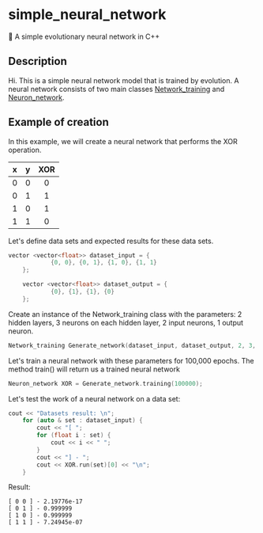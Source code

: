 # simple_neural_network
🧬 A simple evolutionary neural network in C++

## Description
Hi. This is a simple neural network model that is trained by evolution.
A neural network consists of two main classes [Network_training](https://github.com/Rusih100/simple_neural_network/blob/master/headers/network_training.h) and [Neuron_network](https://github.com/Rusih100/simple_neural_network/blob/master/headers/neuron_network.h).

## Example of creation
In this example, we will create a neural network that performs the XOR operation.

| x | y | XOR|
|:-:|:-:|:-:|
| 0 | 0 | 0 |
| 0 | 1 | 1 |
| 1 | 0 | 1 |
| 1 | 1 | 0 |

Let's define data sets and expected results for these data sets.
```cpp
vector <vector<float>> dataset_input = {
            {0, 0}, {0, 1}, {1, 0}, {1, 1}
    };

    vector <vector<float>> dataset_output = {
            {0}, {1}, {1}, {0}
    };
```

Create an instance of the Network_training class with the parameters:
2 hidden layers, 3 neurons on each hidden layer, 2 input neurons, 1 output neuron.

```cpp
Network_training Generate_network(dataset_input, dataset_output, 2, 3, 2, 1);
```

Let's train a neural network with these parameters for 100,000 epochs.
The method train() will return us a trained neural network

```cpp
Neuron_network XOR = Generate_network.training(100000);
```

Let's test the work of a neural network on a data set:

```cpp
cout << "Datasets result: \n";
    for (auto & set : dataset_input) {
        cout << "[ ";
        for (float i : set) {
            cout << i << " ";
        }
        cout << "] - ";
        cout << XOR.run(set)[0] << "\n";
    }
```

Result:
```
[ 0 0 ] - 2.19776e-17
[ 0 1 ] - 0.999999
[ 1 0 ] - 0.999999
[ 1 1 ] - 7.24945e-07
```


